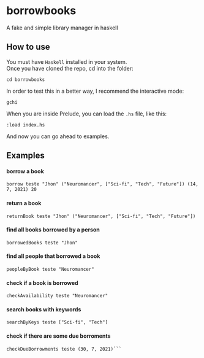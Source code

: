 # borrowbooks
A fake and simple library manager in haskell

## How to use
You must have `Haskell` installed in your system.<br>
Once you have cloned the repo, cd into the folder:
```
cd borrowbooks
```

In order to test this in a better way, I recommend the interactive mode:
```
gchi
```

When you are inside Prelude, you can load the `.hs` file, like this:
```
:load index.hs
```

And now you can go ahead to examples.

## Examples
#### borrow a book
```
borrow teste "Jhon" ("Neuromancer", ["Sci-fi", "Tech", "Future"]) (14, 7, 2021) 20
```

#### return a book
```
returnBook teste "Jhon" ("Neuromancer", ["Sci-fi", "Tech", "Future"])
```

#### find all books borrowed by a person
```
borrowedBooks teste "Jhon"
```

#### find all people that borrowed a book
```
peopleByBook teste "Neuromancer"
```

#### check if a book is borrowed
```
checkAvailability teste "Neuromancer"
```

#### search books with keywords
```
searchByKeys teste ["Sci-fi", "Tech"]
```

#### check if there are some due borroments
```
checkDueBorrowments teste (30, 7, 2021)```
